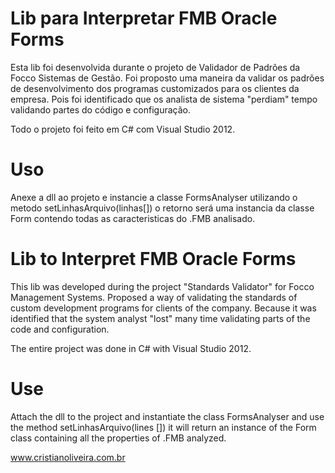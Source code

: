Lib para Interpretar FMB Oracle Forms
======================

Esta lib foi desenvolvida durante o projeto de Validador de Padrões da Focco Sistemas de Gestão. Foi proposto uma maneira da validar os padrões de desenvolvimento dos programas customizados para os clientes da empresa. Pois foi identificado que os analista de sistema "perdiam" tempo validando partes do código e configuração.

Todo o projeto foi feito em C# com Visual Studio 2012.

Uso
===
Anexe a dll ao projeto e instancie a classe FormsAnalyser utilizando o metodo setLinhasArquivo(linhas[]) o retorno será uma instancia da classe Form contendo todas as caracteristicas do .FMB analisado.


Lib to Interpret FMB Oracle Forms
===
This lib was developed during the project "Standards Validator" for Focco Management Systems. Proposed a way of validating the standards of custom development programs for clients of the company. Because it was identified that the system analyst "lost" many time validating parts of the code and configuration. 

The entire project was done in C# with Visual Studio 2012. 

Use
==
Attach the dll to the project and instantiate the class FormsAnalyser and use the method setLinhasArquivo(lines []) it will return an instance of the Form class containing all the properties of .FMB analyzed. 


www.cristianoliveira.com.br

